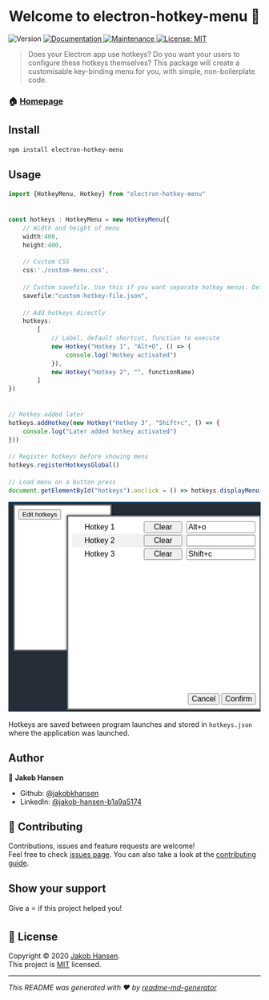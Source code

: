<h1 align="center">Welcome to electron-hotkey-menu 👋</h1>
<p>
  <img alt="Version" src="https://img.shields.io/badge/version-1.0.0-blue.svg?cacheSeconds=2592000" />
  <a href="https://github.com/jakobkhansen/electron-hotkey-menu#readme" target="_blank">
    <img alt="Documentation" src="https://img.shields.io/badge/documentation-yes-brightgreen.svg" />
  </a>
  <a href="https://github.com/jakobkhansen/electron-hotkey-menu/graphs/commit-activity" target="_blank">
    <img alt="Maintenance" src="https://img.shields.io/badge/Maintained%3F-yes-green.svg" />
  </a>
  <a href="https://github.com/jakobkhansen/electron-hotkey-menu/blob/master/LICENSE" target="_blank">
    <img alt="License: MIT" src="https://img.shields.io/github/license/jakobkhansen/electron-hotkey-menu" />
  </a>
</p>

> Does your Electron app use hotkeys? Do you want your users to configure these hotkeys themselves? This package will create a customisable key-binding menu for you, with simple, non-boilerplate code.

### 🏠 [Homepage](https://github.com/jakobkhansen/electron-hotkey-menu#readme)

## Install

```sh
npm install electron-hotkey-menu
```

## Usage

```typescript
import {HotkeyMenu, Hotkey} from "electron-hotkey-menu"


const hotkeys : HotkeyMenu = new HotkeyMenu({
    // Width and height of menu
    width:400,
    height:400,

    // Custom CSS
    css:'./custom-menu.css',

    // Custom savefile. Use this if you want separate hotkey menus. Defaults to hotkeys.json
    savefile:"custom-hotkey-file.json",

    // Add hotkeys directly
    hotkeys:
        [
            // Label, default shortcut, function to execute
            new Hotkey("Hotkey 1", "Alt+O", () => {
                console.log("Hotkey activated")
            }),
            new Hotkey("Hotkey 2", "", functionName)
        ]
})


// Hotkey added later
hotkeys.addHotkey(new Hotkey("Hotkey 3", "Shift+c", () => {
    console.log("Later added hotkey activated")
}))

// Register hotkeys before showing menu
hotkeys.registerHotkeysGlobal()

// Load menu on a button press
document.getElementById("hotkeys").onclick = () => hotkeys.displayMenu()
```
![alt text](https://github.com/jakobkhansen/electron-hotkey-menu/blob/master/images/menu.png?raw=true)

Hotkeys are saved between program launches and stored in `hotkeys.json` where the application was launched.

## Author

👤 **Jakob Hansen**

* Github: [@jakobkhansen](https://github.com/jakobkhansen)
* LinkedIn: [@jakob-hansen-b1a9a5174](https://linkedin.com/in/jakob-hansen-b1a9a5174)

## 🤝 Contributing

Contributions, issues and feature requests are welcome!<br />Feel free to check [issues page](https://github.com/jakobkhansen/electron-hotkey-menu/issues). You can also take a look at the [contributing guide](https://github.com/jakobkhansen/electron-hotkey-menu/blob/master/CONTRIBUTING.md).

## Show your support

Give a ⭐️ if this project helped you!

## 📝 License

Copyright © 2020 [Jakob Hansen](https://github.com/jakobkhansen).<br />
This project is [MIT](https://github.com/jakobkhansen/electron-hotkey-menu/blob/master/LICENSE) licensed.

***
_This README was generated with ❤️ by [readme-md-generator](https://github.com/kefranabg/readme-md-generator)_
